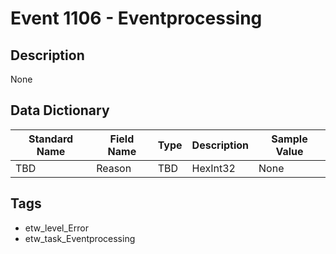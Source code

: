 # Event 1106 - Eventprocessing

## Description
None

## Data Dictionary
|Standard Name|Field Name|Type|Description|Sample Value|
|---|---|---|---|---|
|TBD|Reason|TBD|HexInt32|None|None|

## Tags
* etw_level_Error
* etw_task_Eventprocessing